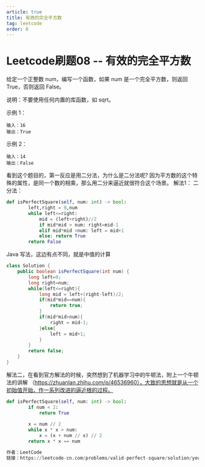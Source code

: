 ```yaml
---
article: true
title: 有效的完全平方数
tag: leetcode
order: 8
---
```


# Leetcode刷题08 -- 有效的完全平方数
给定一个正整数 num，编写一个函数，如果 num 是一个完全平方数，则返回 True，否则返回 False。

说明：不要使用任何内置的库函数，如  sqrt。

示例 1：
```
输入：16
输出：True
```
示例 2：
```
输入：14
输出：False
```
看到这个题目的，第一反应是用二分法，为什么是二分法呢? 因为平方数的这个特殊的属性，是同一个数的相乘，那么用二分来逼近就很符合这个场景。
解法1： 二分法：
```Python
def isPerfectSquare(self, num: int) -> bool:
        left,right = 0,num
        while left<=right:
            mid = (left+right)//2
            if mid*mid > num: right=mid-1
            elif mid*mid <num: left = mid+1
            else: return True
        return False
```
Java 写法，这边有点不同，就是中值的计算
```Java
class Solution {
    public boolean isPerfectSquare(int num) {
        long left=0;
        long right=num;
        while(left<=right){
            long mid = left+(right-left)/2;
            if(mid*mid==num){
                return true;
            }
            if(mid*mid>num){
                right = mid-1;
            }else{
                left = mid+1;
            }
        }
        return false;
    }
}
```

解法二，在看到官方解法的时候，突然想到了机器学习中的牛顿法，附上一个牛顿法的讲解 （https://zhuanlan.zhihu.com/p/46536960），大致的思想就是从一个初始值开始，作一系列改进的逼近根的过程。
```python
def isPerfectSquare(self, num: int) -> bool:
        if num < 2:
            return True
        
        x = num // 2
        while x * x > num:
            x = (x + num // x) // 2
        return x * x == num

作者：LeetCode
链接：https://leetcode-cn.com/problems/valid-perfect-square/solution/you-xiao-de-wan-quan-ping-fang-shu-by-leetcode/
```